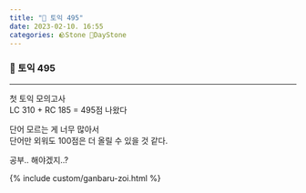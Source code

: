 ```yaml
---
title: "🌱 토익 495"
date: 2023-02-10. 16:55
categories: 🪨Stone 🌱DayStone
---
```


### 🗿 토익 495

---

첫 토익 모의고사  
LC 310 + RC 185 = 495점 나왔다  

단어 모르는 게 너무 많아서  
단어만 외워도 100점은 더 올릴 수 있을 것 같다.  

공부.. 해야겠지..?  

{% include custom/ganbaru-zoi.html %}
